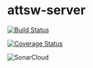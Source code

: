 # attsw-server

[![Build Status](https://travis-ci.org/alexfoglia1/attsw-server.svg?branch=master)](https://travis-ci.org/alexfoglia1/attsw-server)

[![Coverage Status](https://coveralls.io/repos/github/alexfoglia1/attsw-server/badge.svg)](https://coveralls.io/github/alexfoglia1/attsw-server)

![SonarCloud](https://sonarcloud.io/api/project_badges/measure?project=com.alexfoglia%3Aserver&metric=alert_status)

